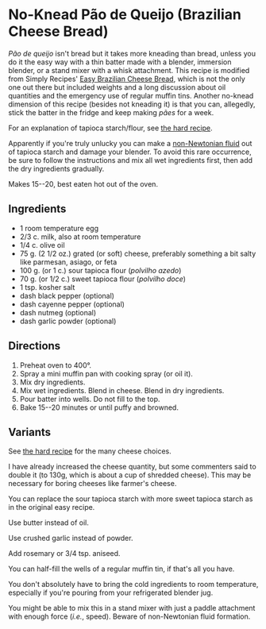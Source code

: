 [KitchenAid]: ../indices/kitchenAid.html

# No-Knead Pão de Queijo (Brazilian Cheese Bread)

*Pão de queijo* isn't bread but it takes more kneading than bread, unless you do it the easy way with a thin batter made with a blender, immersion blender, or a stand mixer with a whisk attachment.  This recipe is modified from Simply Recipes' [Easy Brazilian Cheese Bread](https://www.simplyrecipes.com/recipes/easy_brazilian_cheese_bread/), which is not the only one out there but included weights and a long discussion about oil quantities and the emergency use of regular muffin tins.  Another no-knead dimension of this recipe (besides not kneading it) is that you can, allegedly, stick the batter in the fridge and keep making *pães* for a week.

For an explanation of tapioca starch/flour, see [the hard recipe](../appetizers/paoDeQueijo.md).

Apparently if you're truly unlucky you can make a [non-Newtonian fluid](https://en.wikipedia.org/wiki/Non-Newtonian_fluid) out of tapioca starch and damage your blender.  To avoid this rare occurrence, be sure to follow the instructions and mix all wet ingredients first, then add the dry ingredients gradually.

Makes 15--20, best eaten hot out of the oven.

## Ingredients

* 1 room temperature egg
* 2/3 c. milk, also at room temperature
* 1/4 c. olive oil
* 75 g. (2 1/2 oz.) grated (or soft) cheese, preferably something a bit salty like parmesan, asiago, or feta
* 100 g. (or 1 c.) sour tapioca flour (*polvilho azedo*)
* 70 g. (or 1/2 c.) sweet tapioca flour (*polvilho doce*)
* 1 tsp. kosher salt
* dash black pepper (optional)
* dash cayenne pepper (optional)
* dash nutmeg (optional)
* dash garlic powder (optional)

## Directions

1. Preheat oven to 400°.
2. Spray a mini muffin pan with cooking spray (or oil it).
3. Mix dry ingredients.
4. Mix wet ingredients.  Blend in cheese.  Blend in dry ingredients.
5. Pour batter into wells.  Do not fill to the top.
6. Bake 15--20 minutes or until puffy and browned.

## Variants

See [the hard recipe](../appetizers/paoDeQueijo.md) for the many cheese choices.

I have already increased the cheese quantity, but some commenters said to double it (to 130g, which is about a cup of shredded cheese).  This may be necessary for boring cheeses like farmer's cheese.

You can replace the sour tapioca starch with more sweet tapioca starch as in the original easy recipe.

Use butter instead of oil.

Use crushed garlic instead of powder.

Add rosemary or 3/4 tsp. aniseed.

You can half-fill the wells of a regular muffin tin, if that's all you have.

You don't absolutely have to bring the cold ingredients to room temperature, especially if you're pouring from your refrigerated blender jug.

You might be able to mix this in a stand mixer with just a paddle attachment with enough force (*i.e.*, speed).  Beware of non-Newtonian fluid formation.
